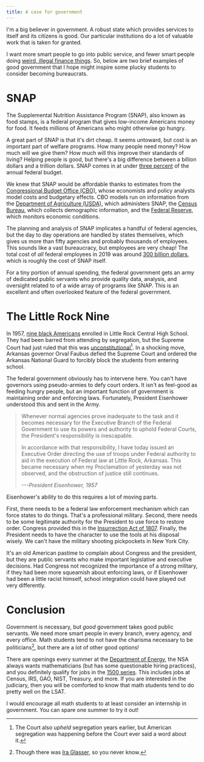 ```yaml
---
title: A case for government
---
```


I'm a big believer in government. A robust state which provides services to
itself and its citizens is good. Our particular institutions do a lot of
valuable work that is taken for granted.

I want more smart people to go into public service, and fewer smart people
doing [weird, illegal finance
things](https://www.nbcnews.com/business/business-news/sam-bankman-fried-verdict-ftx-trial-rcna123158).
So, below are two brief examples of good government that I hope might inspire
some plucky students to consider becoming bureaucrats.

# SNAP

The Supplemental Nutrition Assistance Program (SNAP), also known as food
stamps, is a federal program that gives low-income Americans money for food. It
feeds millions of Americans who might otherwise go hungry.

A great part of SNAP is that it's dirt cheap. It seems untoward, but cost is an
important part of welfare programs. How many people need money? How much will
we give them? How much will this improve their standards of living? Helping
people is good, but there's a big difference between a billion dollars and
a trillion dollars. SNAP comes in at under [three
percent](https://www.usaspending.gov/agency/department-of-agriculture?fy=2023)
of the annual federal budget.

We knew that SNAP would be affordable thanks to estimates from the
[Congressional Budget Office (CBO)](https://www.cbo.gov/), whose economists and
policy analysts model costs and budgetary effects. CBO models run on
information from the [Department of Agriculture
(USDA)](https://www.fns.usda.gov/snap/supplemental-nutrition-assistance-program),
which administers SNAP, the [Census Bureau](https://www.census.gov/), which
collects demographic information, and the [Federal
Reserve](https://www.federalreserve.gov/), which monitors economic conditions.

The planning and analysis of SNAP implicates a handful of federal agencies, but
the day to day operations are handled by states themselves, which gives us more
than fifty agencies and probably thousands of employees. This sounds like
a vast bureaucracy, but employees are very cheap! The total cost of *all*
federal employees in 2019 was around [300 billion
dollars](https://www.cato.org/blog/yes-cut-federal-government-its-workforce),
which is roughly the cost of SNAP itself.

For a tiny portion of annual spending, the federal government gets an army of
dedicated public servants who provide quality data, analysis, and oversight
related to of a wide array of programs like SNAP. This is an excellent and
often overlooked feature of the federal government.

# The Little Rock Nine

In 1957, [nine black Americans](https://en.wikipedia.org/wiki/Little_Rock_Nine)
enrolled in Little Rock Central High School. They had been barred from
attending by segregation, but the Supreme Court had just ruled that this was
[unconstitutional](https://en.wikipedia.org/wiki/Brown_v._Board_of_Education)[^irony].
In a shocking move, Arkansas governor Orval Faubus defied the Supreme Court and
ordered the Arkansas National Guard to forcibly block the students from
entering school.

[^irony]: The Court also *upheld* segregation years earlier, but American
            segregation was happening before the Court ever said a word about it.

The federal government obviously has to intervene here. You can't have
governors using pseudo-armies to defy court orders. It isn't as feel-good as
feeding hungry people, but an important function of government is maintaining
order and enforcing laws. Fortunately, President Eisenhower understood this and
sent in the Army.

> Whenever normal agencies prove inadequate to the task and it becomes
necessary for the Executive Branch of the Federal Government to use its powers
and authority to uphold Federal Courts, the President's responsibility is
inescapable.
>
> In accordance with that responsibility, I have today issued an Executive
Order directing the use of troops under Federal authority to aid in the
execution of Federal law at Little Rock, Arkansas. This became necessary when
my Proclamation of yesterday was not observed, and the obstruction of justice
still continues.
>
> *---President Eisenhower, 1957*

Eisenhower's ability to do this requires a lot of moving parts.

First, there needs to be a federal law enforcement mechanism which can force
states to do things. That's a professional military. Second, there needs to be
some legitimate authority for the President to use force to restore order.
Congress provided this in the [Insurrection Act of
1807](https://en.wikipedia.org/wiki/Insurrection_Act_of_1807). Finally, the
President needs to have the character to use the tools at his disposal wisely.
We can't have the military shooting pickpockets in New York City.

It's an old American pastime to complain about Congress and the president, but
they are public servants who make important legislative and executive
decisions. Had Congress not recognized the importance of a strong military, if
they had been more squeamish about enforcing laws, or if Eisenhower had been
a little racist himself, school integration could have played out very
differently.

# Conclusion

Government is necessary, but *good* government takes good public servants. We
need more smart people in every branch, every agency, and every office. Math
students tend to not have the charisma necessary to be politicians[^ira], but
there are a lot of other good options!

[^ira]: Though there was [Ira Glasser](https://en.wikipedia.org/wiki/Ira_Glasser), so you never know.

There are openings every summer at the [Department of
Energy](https://www.energy.gov/energysaver/internships-fellowships-graduate-and-postdoctoral-opportunities),
the NSA always wants mathematicians (but has some questionable hiring
practices), and you definitely qualify for jobs in the [1500
series](https://www.usajobs.gov/Search/Results?j=1501&j=1510&j=1515&j=1520&j=1521&j=1529&j=1530&j=1531&j=1541&j=1550&j=1560&j=1598&j=1599).
This includes jobs at Census, IRS, GAO, NIST, Treasury, and more. If you are
interested in the judiciary, then you will be comforted to know that math
students tend to do pretty well on the LSAT.

I would encourage all math students to at least consider an internship in
government. You can spare one summer to try it out!
